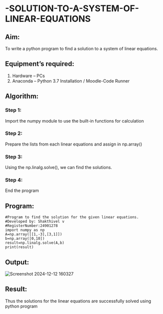 # -SOLUTION-TO-A-SYSTEM-OF-LINEAR-EQUATIONS
## Aim:
To write a python program to find a solution to a system of linear equations.
## Equipment’s required:
1. 	Hardware – PCs
2. 	Anaconda – Python 3.7 Installation / Moodle-Code Runner
## Algorithm:
### Step 1: 
Import the numpy module to use the built-in functions for calculation
### Step 2: 
Prepare the lists from each linear equations and assign in np.array()
### Step 3: 
Using the np.linalg.solve(), we can find the solutions.
### Step 4: 
End the program
## Program:
```
#Program to find the solution for the given linear equations.
#Developed by: Shakthivel v
#RegisterNumber:24901278
import numpy as np
A=np.array([[1,-3],[3,1]])
b=np.array([0,10])
result=np.linalg.solve(A,b)
print(result)
```
## Output:
![Screenshot 2024-12-12 160327](https://github.com/user-attachments/assets/e69eac27-767c-441f-9e08-9d902b6097ae)



## Result: 
Thus the solutions for the linear equations are successfully solved using python program

